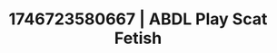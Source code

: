 ---
categories:
- Erotic tension tease
- Retro fantasy play
- AI-generated
- Unspoken desires
- Dirty whispers
- Body worship
- ASMR
- Cosplay
image: /assets/images/1746723580667.jpg
layout: post
seo:
  description: Featured content with premium ABDL Play, Scat Fetish. HD images available.
  keywords: ABDL Play, Scat Fetish
  og_image: /assets/images/1746723580667.jpg
  schema_type: VisualArtwork
tags:
- '#1746723580667'
- ABDL Play
- Scat Fetish
title: 1746723580667 | ABDL Play Scat Fetish
---